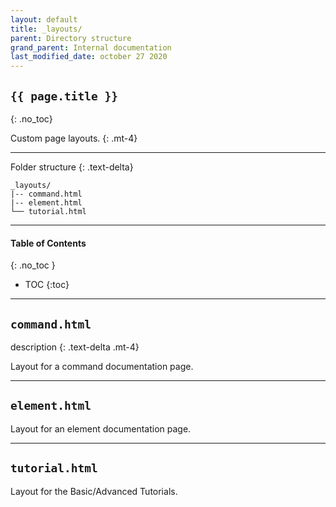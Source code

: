 ```yaml
---
layout: default
title: _layouts/
parent: Directory structure
grand_parent: Internal documentation
last_modified_date: october 27 2020
---
```


## `{{ page.title }}`
{: .no_toc}

Custom page layouts.
{: .mt-4}

---

Folder structure
{: .text-delta}

```treeview
_layouts/
|-- command.html
|-- element.html
└── tutorial.html
```

---

#### Table of Contents
{: .no_toc }

+ TOC
{:toc}

---

## `command.html`
description
{: .text-delta .mt-4}

Layout for a command documentation page.

---

## `element.html`
Layout for an element documentation page.

---

## `tutorial.html`
Layout for the Basic/Advanced Tutorials.
